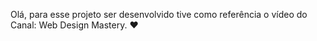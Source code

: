 Olá, para esse projeto ser desenvolvido tive como referência o vídeo do Canal:
Web Design Mastery.
❤️
